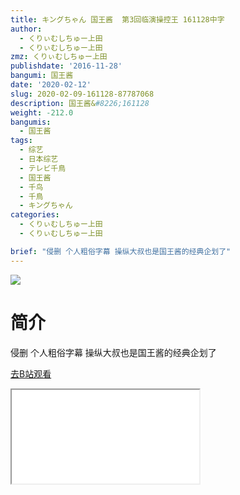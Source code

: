 ```yaml
---
title: キングちゃん 国王酱  第3回临演操控王 161128中字
author:
  - くりぃむしちゅー上田
  - くりぃむしちゅー上田
zmz: くりぃむしちゅー上田
publishdate: '2016-11-28'
bangumi: 国王酱
date: '2020-02-12'
slug: 2020-02-09-161128-87787068
description: 国王酱&#8226;161128
weight: -212.0
bangumis:
  - 国王酱
tags:
  - 综艺
  - 日本综艺
  - テレビ千鳥
  - 国王酱
  - 千鸟
  - 千鳥
  - キングちゃん
categories:
  - くりぃむしちゅー上田
  - くりぃむしちゅー上田

brief: "侵删 个人粗俗字幕 操纵大叔也是国王酱的经典企划了"
---
```

![](https://raw.githubusercontent.com/tcgriffith/owaraisite/master/static/tmpimg/a18373ca3e6f0ea8fff04acf3e9ba457ee176b17.jpg.480.jpg)
# 简介  
侵删 个人粗俗字幕
操纵大叔也是国王酱的经典企划了  

[去B站观看](https://www.bilibili.com/video/av87787068/)
<div class ="resp-container"><iframe class="testiframe" src="//player.bilibili.com/player.html?aid=87787068"", scrolling="no", allowfullscreen="true" > </iframe></div> 
